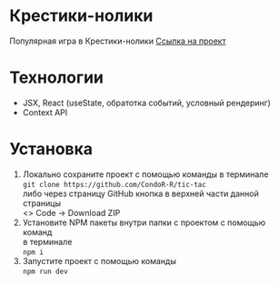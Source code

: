 # Крестики-нолики

Популярная игра в Крестики-нолики
[Ссылка на проект](https://condor-r.github.io/tic-tac/)

# Технологии

- JSX, React (useState, обратотка событий, условный рендеринг)
- Context API

# Установка

1. Локально сохраните проект с помощью команды в терминале  
   `git clone https://github.com/CondoR-R/tic-tac`  
   либо через страницу GitHub кнопка в верхней части данной страницы  
   <> Code -> Download ZIP
2. Установите NPM пакеты внутри папки с проектом с помощью команд  
   в терминале  
   `npm i`
3. Запустите проект с помощью команды  
   `npm run dev`
